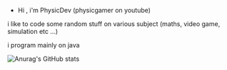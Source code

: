 
- Hi , i'm PhysicDev (physicgamer on youtube)

i like to code some random stuff on various subject (maths, video game, simulation etc ...)

i program mainly on java

![Anurag's GitHub stats](https://github-readme-stats.vercel.app/api?username=PhysicDev&theme=onedark&show_icons=true)
